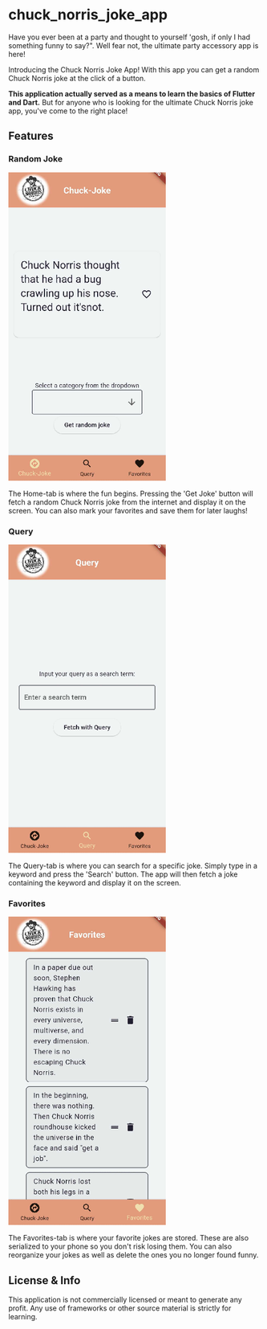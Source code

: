 # chuck_norris_joke_app

Have you ever been at a party and thought to yourself 'gosh, if only I had something funny to say?". Well fear not, the ultimate party accessory app is here!

Introducing the Chuck Norris Joke App! With this app you can get a random Chuck Norris joke at the click of a button.

**This application actually served as a means to learn the basics of Flutter and Dart.** But for anyone who is looking for the ultimate Chuck Norris joke app, you've come to the right place!

## Features

### Random Joke
![Screenshot of Home-tab screen.](img/01.png)

The Home-tab is where the fun begins. Pressing the 'Get Joke' button will fetch a random Chuck Norris joke from the internet and display it on the screen. You can also mark your favorites and save them for later laughs! 

### Query
![Screenshot of Query-tab screen.](img/02.png)

The Query-tab is where you can search for a specific joke. Simply type in a keyword and press the 'Search' button. The app will then fetch a joke containing the keyword and display it on the screen.

### Favorites
![Screenshot of Favorites-tab screen.](img/03.png)

The Favorites-tab is where your favorite jokes are stored. These are also serialized to your phone so you don't risk losing them. You can also reorganize your jokes as well as delete the ones you no longer found funny.

## License & Info

This application is not commercially licensed or meant to generate any profit. Any use of frameworks or other source material is strictly for learning.